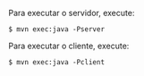

Para executar o servidor, execute:

```
$ mvn exec:java -Pserver
```

Para executar o cliente, execute:

```
$ mvn exec:java -Pclient
```